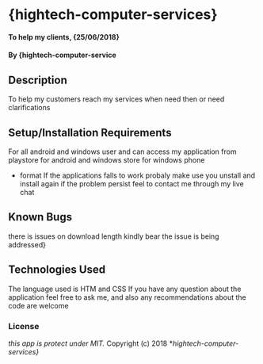# {hightech-computer-services}
#### To help my clients, {25/06/2018}
#### By **{hightech-computer-service**
## Description
To help my customers reach my services when need then or need clarifications 
## Setup/Installation Requirements
For all android and windows user and can access my application from playstore for android and windows store for windows phone
* format
If the applications falls to work probaly make use you unstall and install again if the problem persist feel to contact me through my live chat
## Known Bugs
there is issues on download length kindly bear the issue is being addressed}
## Technologies Used
The language used is HTM and CSS
If you have any question   about the application feel free to ask me, and also any recommendations about the code are welcome
### License
*this app is protect under MIT.*
Copyright (c) 2018 **hightech-computer-services}*
